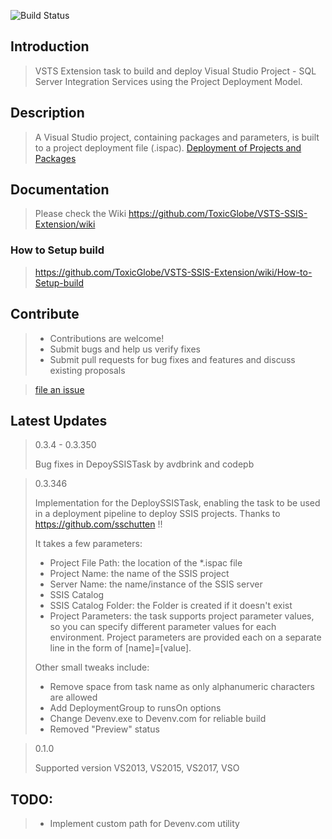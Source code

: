![Build Status](https://toxicglobe.visualstudio.com/_apis/public/build/definitions/62790b7f-50dd-4a0e-8954-b613d4a9e98b/17/badge)

## Introduction
> VSTS Extension task to build and deploy Visual Studio Project - SQL Server Integration Services using the Project Deployment Model.

## Description
> A Visual Studio project, containing packages and parameters, is built to a project deployment file (.ispac).
> [Deployment of Projects and Packages](https://msdn.microsoft.com/en-us/library/hh213290.aspx)

## Documentation
> Please check the Wiki
> <https://github.com/ToxicGlobe/VSTS-SSIS-Extension/wiki>


### How to Setup build
> <https://github.com/ToxicGlobe/VSTS-SSIS-Extension/wiki/How-to-Setup-build>

## Contribute
> * Contributions are welcome!
> * Submit bugs and help us verify fixes
> * Submit pull requests for bug fixes and features and discuss existing proposals

> [file an issue](https://github.com/ToxicGlobe/VSTS-SSIS-Extension/issues)

## Latest Updates
> 0.3.4 - 0.3.350
>
> Bug fixes in DepoySSISTask by avdbrink and codepb

> 0.3.346
>
> Implementation for the DeploySSISTask, enabling the task to be used in a deployment pipeline to deploy SSIS projects. Thanks to https://github.com/sschutten !!
>
> It takes a few parameters:
> * Project File Path: the location of the *.ispac file
> * Project Name: the name of the SSIS project
> * Server Name: the name/instance of the SSIS server
> * SSIS Catalog
> * SSIS Catalog Folder: the Folder is created if it doesn't exist
> * Project Parameters: the task supports project parameter values, so you can specify different parameter values for each environment. Project parameters are provided each on a separate line in the form of [name]=[value].
>
> Other small tweaks include:
> * Remove space from task name as only alphanumeric characters are allowed
> * Add DeploymentGroup to runsOn options
> * Change Devenv.exe to Devenv.com for reliable build
> * Removed "Preview" status

> 0.1.0
>
> Supported version VS2013, VS2015, VS2017, VSO

## TODO:
> * Implement custom path for Devenv.com utility
